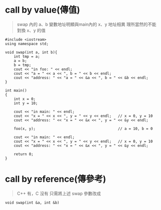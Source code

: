 # call by value(傳值)

> swap 內的 a、b 變數地址明顯與main內的 x、y 地址相異
> 理所當然的不能對換 x、y 的值

```
#include <iostream>
using namespace std;

void swap(int a, int b){
    int tmp = a;
    a = b;
    b = tmp;
    cout << "in foo: " << endl;
    cout << "a = " << a << ", b = " << b << endl; 
    cout << "address: " << "a = " << &a << ", b = " << &b << endl;
}

int main()
{
    int x = 0;
    int y = 10;
    
    cout << "in main: " << endl;
    cout << "x = " << x << ", y = " << y << endl;   // x = 0, y = 10
    cout << "address: " << "x = " << &x << ", y = " << &y << endl; 
    
    foo(x, y);                                      // a = 10, b = 0
    
    cout << "in main: " << endl;
    cout << "x = " << x << ", y = " << y << endl;   // x = 0, y = 10
    cout << "address: " << "x = " << &x << ", y = " << &y << endl; 

    return 0;
}
```

# call by reference(傳參考)

> C++ 有，C 沒有
> 只需將上述 swap 參數改成

```
void swap(int &a, int &b)
```


